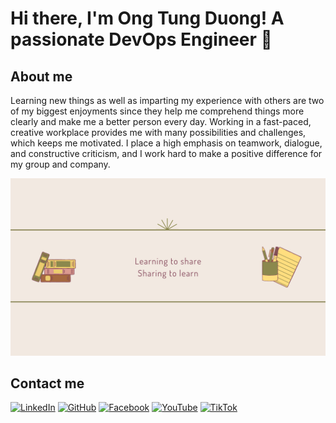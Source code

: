 # Hi there, I'm Ong Tung Duong! A passionate DevOps Engineer 🚀

## About me

Learning new things as well as imparting my experience with others are two of my biggest enjoyments since they help me comprehend things more clearly and make me a better person every day. Working in a fast-paced, creative workplace provides me with many possibilities and challenges, which keeps me motivated. I place a high emphasis on teamwork, dialogue, and constructive criticism, and I work hard to make a positive difference for my group and company.

![Cover](./images/otd-cover.png)

## Contact me

[![LinkedIn](https://img.shields.io/badge/LinkedIn-0077B5?style=for-the-badge&logo=linkedin&logoColor=white)](https://www.linkedin.com/in/ongtungduong)
[![GitHub](https://img.shields.io/badge/GitHub-100000?style=for-the-badge&logo=github&logoColor=white)](https://github.com/ongtungduong)
[![Facebook](https://img.shields.io/badge/Facebook-1877F2?style=for-the-badge&logo=facebook&logoColor=white)](https://www.facebook.com/duong.otd)
[![YouTube](https://img.shields.io/badge/YouTube-FF0000?style=for-the-badge&logo=youtube&logoColor=white)](https://www.youtube.com/@duongot)
[![TikTok](https://img.shields.io/badge/TikTok-000000?style=for-the-badge&logo=tiktok&logoColor=white)](https://www.tiktok.com/@duong.ot)